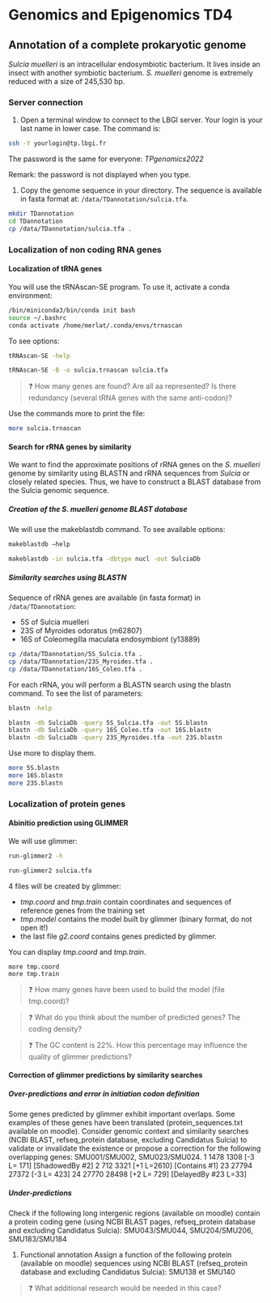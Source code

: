 # Genomics and Epigenomics TD4

## Annotation of a complete prokaryotic genome

*Sulcia muelleri* is an intracellular endosymbiotic bacterium. It lives inside an insect with another symbiotic bacterium. *S. muelleri* genome is extremely reduced with a size of 245,530 bp.

### Server connection

1. Open a terminal window to connect to the LBGI server. Your login is your last name in lower case. The command is:
```bash
ssh -Y yourlogin@tp.lbgi.fr
```

The password is the same for everyone: *TPgenomics2022*

Remark: the password is not displayed when you type.
1. Copy the genome sequence in your directory. The sequence is available in fasta format at: `/data/TDannotation/sulcia.tfa`.

```bash	
mkdir TDannotation
cd TDannotation
cp /data/TDannotation/sulcia.tfa .
```

### Localization of non coding RNA genes

#### Localization of tRNA genes

You will use the tRNAscan-SE program. To use it, activate a conda environment:
```bash
/bin/miniconda3/bin/conda init bash 
source ~/.bashrc
conda activate /home/merlat/.conda/envs/trnascan
```

To see options: 
```bash	
tRNAscan-SE -help
```

```bash	
tRNAscan-SE -B -o sulcia.trnascan sulcia.tfa
```

> :question: How many genes are found? Are all aa represented? Is there redundancy (several tRNA genes with the same anti-codon)?

Use the commands more to print the file:
```bash
more sulcia.trnascan
```

#### Search for rRNA genes by similarity

We want to find the approximate positions of rRNA genes on the *S. muelleri* genome by similarity using BLASTN and rRNA sequences from *Sulcia* or closely related species. Thus, we have to construct a BLAST database from the Sulcia genomic sequence.

#####  Creation of the S. muelleri genome BLAST database

We will use the makeblastdb command. To see available options:
```bash
makeblastdb –help
```

```bash
makeblastdb -in sulcia.tfa -dbtype nucl -out SulciaDb
```

#####  Similarity searches using BLASTN

Sequence of rRNA genes are available (in fasta format) in `/data/TDannotation`:
- 5S of Sulcia muelleri
- 23S of Myroides odoratus (m62807) 
- 16S of Coleomegilla maculata endosymbiont (y13889)

```bash
cp /data/TDannotation/5S_Sulcia.tfa .
cp /data/TDannotation/23S_Myroides.tfa .
cp /data/TDannotation/16S_Coleo.tfa .
```

For each rRNA, you will perform a BLASTN search using the blastn command.
To see the list of parameters:
```bash
blastn -help
```

```bash
blastn -db SulciaDb -query 5S_Sulcia.tfa -out 5S.blastn
blastn -db SulciaDb -query 16S_Coleo.tfa -out 16S.blastn
blastn -db SulciaDb -query 23S_Myroides.tfa -out 23S.blastn
```

Use more to display them.

``` bash
more 5S.blastn
more 16S.blastn
more 23S.blastn
```

### Localization of protein genes

#### Abinitio prediction using GLIMMER

We will use glimmer:
``` bash
run-glimmer2 -h
```

``` bash
run-glimmer2 sulcia.tfa
```

4 files will be created by glimmer:
- *tmp.coord* and *tmp.train* contain coordinates and sequences of reference genes from the training set
- *tmp.model* contains the model built by glimmer (binary format, do not open it!)
- the last file *g2.coord* contains genes predicted by glimmer.
  

You can display *tmp.coord* and *tmp.train*.

```
more tmp.coord
more tmp.train
```


> :question: How many genes have been used to build the model (file tmp.coord)?

> :question:  What do you think about the number of predicted genes? The coding density?

> :question: The GC content is 22%. How this percentage may influence the quality of glimmer predictions?

#### Correction of glimmer predictions by similarity searches

##### Over-predictions and error in initiation codon definition

Some genes predicted by glimmer exhibit important overlaps. Some examples of these genes have been translated (protein_sequences.txt available on moodle). Consider genomic context and similarity searches (NCBI BLAST, refseq_protein database, excluding Candidatus Sulcia) to validate or invalidate the existence or propose a correction for the following overlapping genes:
SMU001/SMU002, SMU023/SMU024.
1 1478 1308 [-3 L= 171] [ShadowedBy #2] 2 712 3321 [+1 L=2610] [Contains #1]
23 27794 27372 [-3 L= 423]
24 27770 28498 [+2 L= 729] [DelayedBy #23 L=33]

##### Under-predictions

Check if the following long intergenic regions (available on moodle) contain a protein coding gene (using NCBI BLAST pages, refseq_protein database and excluding Candidatus Sulcia): SMU043/SMU044, SMU204/SMU206, SMU183/SMU184
1. Functional annotation
Assign a function of the following protein (available on moodle) sequences using NCBI BLAST (refseq_protein database and excluding Candidatus Sulcia):
SMU138 et SMU140

> :question: What additional research would be needed in this case?